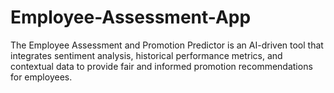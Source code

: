 # Employee-Assessment-App
The Employee Assessment and Promotion Predictor is an AI-driven tool that integrates sentiment analysis, historical performance metrics, and contextual data to provide fair and informed promotion recommendations for employees.
